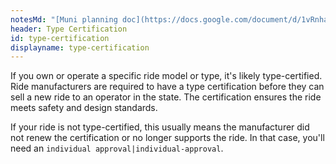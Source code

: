```yaml
---
notesMd: "[Muni planning doc](https://docs.google.com/document/d/1vRnhawx76vFP5iJ68QMOCCjpb8VbcpgaHBQUozve7Q0/edit)"
header: Type Certification
id: type-certification
displayname: type-certification
---
```


If you own or operate a specific ride model or type, it's likely type-certified. Ride manufacturers are required to have a type certification before they can sell a new ride to an operator in the state. The certification ensures the ride meets safety and design standards.

If your ride is not type-certified, this usually means the manufacturer did not renew the certification or no longer supports the ride. In that case, you'll need an `individual approval|individual-approval`.
